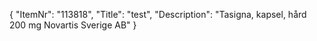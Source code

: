 {
  "ItemNr": "113818",
  "Title": "test",
  "Description": "Tasigna, kapsel, hård 200 mg Novartis Sverige AB"
}